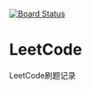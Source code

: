 [![Board Status](https://destinytl-outlook.visualstudio.com/b767a20f-997c-43ce-86fb-18338f5502bd/2aebfe64-b2db-4c1b-b216-c29f33983450/_apis/work/boardbadge/6dbde30c-c76f-4f7c-b3dc-d01d2129a0b2)](https://destinytl-outlook.visualstudio.com/b767a20f-997c-43ce-86fb-18338f5502bd/_boards/board/t/2aebfe64-b2db-4c1b-b216-c29f33983450/Microsoft.RequirementCategory)
# LeetCode
LeetCode刷题记录
